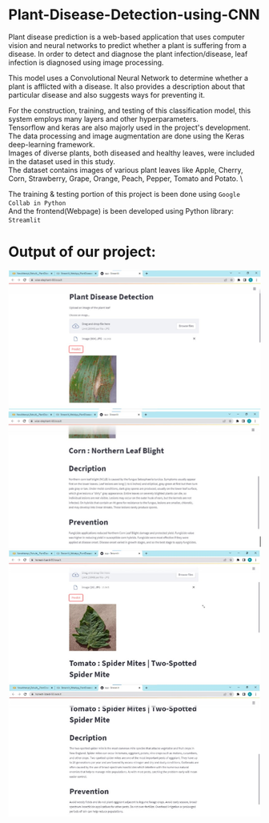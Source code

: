 # Plant-Disease-Detection-using-CNN
Plant disease prediction is a web-based application that uses computer vision and neural networks to predict whether a plant is suffering from a disease. In order to detect and diagnose the plant infection/disease, leaf infection is diagnosed using image processing.

This model uses a Convolutional Neural Network to determine whether a plant is afflicted with a disease. It also provides a description about that particular disease and also suggests ways for preventing it. 

For the construction, training, and testing of this classification model, this system employs many layers and other hyperparameters. \
Tensorflow and keras are also majorly used in the project's development. \
The data processing and image augmentation are done using the Keras deep-learning framework. \
Images of diverse plants, both diseased and healthy leaves, were included in the dataset used in this study. \
The dataset contains images of various plant leaves like Apple, Cherry, Corn, Strawberry, Grape, Orange, Peach, Pepper, Tomato and Potato. \

The training & testing portion of this project is been done using `Google Collab in Python` \
And the frontend(Webpage) is been developed using Python library: `Streamlit` 

# Output of our project:
![GitHub Logo](project_result_pic/result_pic_1.jpg) 
![GitHub Logo](project_result_pic/result_pic_2.jpg)
![GitHub Logo](project_result_pic/result_pic_5.jpg)
![GitHub Logo](project_result_pic/result_pic_6.jpg)
